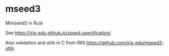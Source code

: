 # mseed3
Miniseed3 in Rust

See https://iris-edu.github.io/xseed-specification/

Also validation and utils in C from IRIS https://github.com/iris-edu/mseed3-utils
